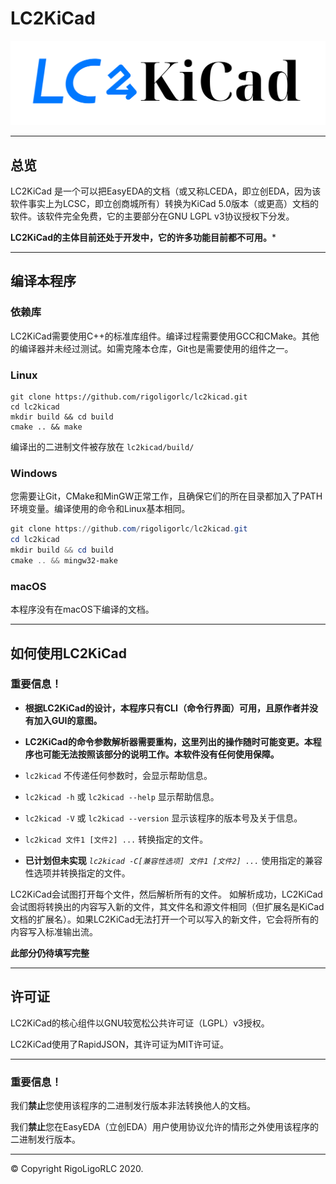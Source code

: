 # LC2KiCad

![LC2KiCad Logo。此Logo以CC-BY-SA 3.0协议授权。](./LC2KiCad-Logo.svg)

---

## 总览

LC2KiCad 是一个可以把EasyEDA的文档（或又称LCEDA，即立创EDA，因为该软件事实上为LCSC，即立创商城所有）转换为KiCad 5.0版本（或更高）文档的软件。该软件完全免费，它的主要部分在GNU LGPL v3协议授权下分发。

**LC2KiCad的主体目前还处于开发中，它的许多功能目前都不可用。***

---

## 编译本程序

### 依赖库

LC2KiCad需要使用C++的标准库组件。编译过程需要使用GCC和CMake。其他的编译器并未经过测试。如需克隆本仓库，Git也是需要使用的组件之一。

### Linux

```shell
git clone https://github.com/rigoligorlc/lc2kicad.git
cd lc2kicad
mkdir build && cd build
cmake .. && make
```

编译出的二进制文件被存放在 `lc2kicad/build/`

### Windows

您需要让Git，CMake和MinGW正常工作，且确保它们的所在目录都加入了PATH环境变量。编译使用的命令和Linux基本相同。

```powershell
git clone https://github.com/rigoligorlc/lc2kicad.git
cd lc2kicad
mkdir build && cd build
cmake .. && mingw32-make
```
### macOS

本程序没有在macOS下编译的文档。

---

## 如何使用LC2KiCad

### 重要信息！

- **根据LC2KiCad的设计，本程序只有CLI（命令行界面）可用，且原作者并没有加入GUI的意图。**

- **LC2KiCad的命令参数解析器需要重构，这里列出的操作随时可能变更。本程序也可能无法按照该部分的说明工作。本软件没有任何使用保障。**

  

- `lc2kicad`  不传递任何参数时，会显示帮助信息。
- `lc2kicad -h` 或 `lc2kicad --help` 显示帮助信息。
- `lc2kicad -V` 或 `lc2kicad --version` 显示该程序的版本号及关于信息。
- `lc2kicad 文件1 [文件2] ...` 转换指定的文件。
- **已计划但未实现** *`lc2kicad -C[兼容性选项] 文件1 [文件2] ...`* 使用指定的兼容性选项并转换指定的文件。

LC2KiCad会试图打开每个文件，然后解析所有的文件。 如解析成功，LC2KiCad会试图将转换出的内容写入新的文件，其文件名和源文件相同（但扩展名是KiCad文档的扩展名）。如果LC2KiCad无法打开一个可以写入的新文件，它会将所有的内容写入标准输出流。

**此部分仍待填写完整**

---

## 许可证

LC2KiCad的核心组件以GNU较宽松公共许可证（LGPL）v3授权。

LC2KiCad使用了RapidJSON，其许可证为MIT许可证。

---

### 重要信息！

我们**禁止**您使用该程序的二进制发行版本非法转换他人的文档。

我们**禁止**您在EasyEDA（立创EDA）用户使用协议允许的情形之外使用该程序的二进制发行版本。

---

© Copyright RigoLigoRLC 2020.
